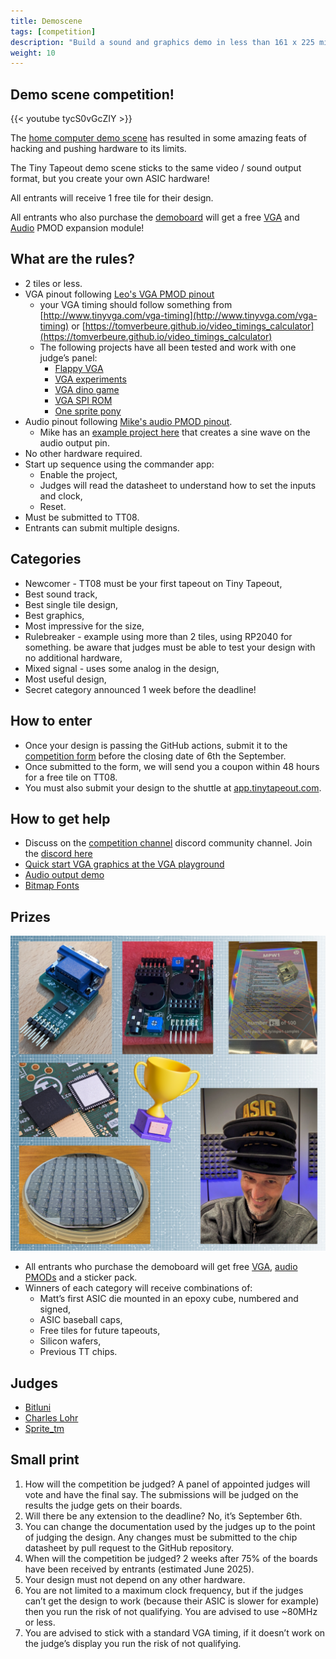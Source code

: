 ```yaml
---
title: Demoscene
tags: [competition]
description: "Build a sound and graphics demo in less than 161 x 225 microns of 130nm ASIC"
weight: 10
---
```


## Demo scene competition!

{{< youtube tycS0vGcZIY >}}

The [home computer demo scene](https://en.wikipedia.org/wiki/Demoscene) has resulted in some amazing feats of hacking and pushing hardware to its limits.

The Tiny Tapeout demo scene sticks to the same video / sound output format, but you create your own ASIC hardware!

All entrants will receive 1 free tile for their design.

All entrants who also purchase the [demoboard](/specs/pcb) will get a free [VGA](https://github.com/mole99/tiny-vga) and [Audio](https://github.com/MichaelBell/tt-audio-pmod) PMOD expansion module!

## What are the rules?

* 2 tiles or less.
* VGA pinout following [Leo's VGA PMOD pinout](https://github.com/mole99/tiny-vga)
    * your VGA timing should follow something from [http://www.tinyvga.com/vga-timing](http://www.tinyvga.com/vga-timing) or [https://tomverbeure.github.io/video_timings_calculator](https://tomverbeure.github.io/video_timings_calculator) 
    * The following projects have all been tested and work with one judge’s panel:
        * [Flappy VGA](https://tinytapeout.com/runs/tt05/134)
        * [VGA experiments](https://tinytapeout.com/runs/tt05/334)
        * [VGA dino game](https://tinytapeout.com/runs/tt05/458)
        * [VGA SPI ROM](https://tinytapeout.com/runs/tt05/645)
        * [One sprite pony](https://tinytapeout.com/runs/tt05/326/)
* Audio pinout following [Mike's audio PMOD pinout](https://github.com/MichaelBell/tt-audio-pmod). 
    * Mike has an [example project here](https://github.com/MichaelBell/tt08-pwm-example) that creates a sine wave on the audio output pin.
* No other hardware required.
* Start up sequence using the commander app:
    * Enable the project,
    * Judges will read the datasheet to understand how to set the inputs and clock,
    * Reset.
* Must be submitted to TT08.
* Entrants can submit multiple designs.

## Categories

* Newcomer - TT08 must be your first tapeout on Tiny Tapeout,
* Best sound track,
* Best single tile design,
* Best graphics,
* Most impressive for the size,
* Rulebreaker - example using more than 2 tiles, using RP2040 for something. be aware that judges must be able to test your design with no additional hardware,
* Mixed signal - uses some analog in the design,
* Most useful design,
* Secret category announced 1 week before the deadline!

## How to enter

* Once your design is passing the GitHub actions, submit it to the [competition form](https://forms.gle/WtNjEgWybs3vCQPF9) before the closing date of 6th the September.
* Once submitted to the form, we will send you a coupon within 48 hours for a free tile on TT08.
* You must also submit your design to the shuttle at [app.tinytapeout.com](https://app.tinytapeout.com).

## How to get help

* Discuss on the [competition channel](https://discord.com/channels/1009193568256135208/1259420274445516891) discord community channel. Join the [discord here](/discord)
* [Quick start VGA graphics at the VGA playground](https://tinytapeout.github.io/vga-playground/)
* [Audio output demo](https://github.com/MichaelBell/tt08-pwm-example)
* [Bitmap Fonts](https://github.com/ianhan/BitmapFonts)

## Prizes

![prizes](images/demoscene_prizes.png)

* All entrants who purchase the demoboard will get free [VGA](https://github.com/mole99/tiny-vga), [audio PMODs](https://github.com/MichaelBell/tt-audio-pmod) and a sticker pack.
* Winners of each category will receive combinations of:
    * Matt’s first ASIC die mounted in an epoxy cube, numbered and signed,
    * ASIC baseball caps,
    * Free tiles for future tapeouts,
    * Silicon wafers,
    * Previous TT chips.

## Judges

* [Bitluni](https://www.youtube.com/channel/UCp_5PO66faM4dBFbFFBdPSQ)
* [Charles Lohr](http://cnlohr.net/)
* [Sprite_tm](https://spritesmods.com/)

## Small print

1. How will the competition be judged? A panel of appointed judges will vote and have the final say. The submissions will be judged on the results the judge gets on their boards.
2. Will there be any extension to the deadline? No, it’s September 6th.
3. You can change the documentation used by the judges up to the point of judging the design. Any changes must be submitted to the chip datasheet by pull request to the GitHub repository.
4. When will the competition be judged? 2 weeks after 75% of the boards have been received by entrants (estimated June 2025).
5. Your design must not depend on any other hardware.
6. You are not limited to a maximum clock frequency, but if the judges can’t get the design to work (because their ASIC is slower for example) then you run the risk of not qualifying. You are advised to use ~80MHz or less.
7. You are advised to stick with a standard VGA timing, if it doesn’t work on the judge’s display you run the risk of not qualifying.
